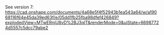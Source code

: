 See version 7: [https://cad.onshape.com/documents/4a68e5f4f52943b1ea543a64/w/a19068116f64e45da39ed63f/e/05dd1fb25fba98dfef426849?explodedView=MTwERnjU8vD%2BJ3qIT&renderMode=0&uiState=66987724d5557c5dcc79abe2
](https://cad.onshape.com/documents/4a68e5f4f52943b1ea543a64/w/a19068116f64e45da39ed63f/e/05dd1fb25fba98dfef426849?renderMode=0&uiState=669887a90a99e31f46f659ca)
